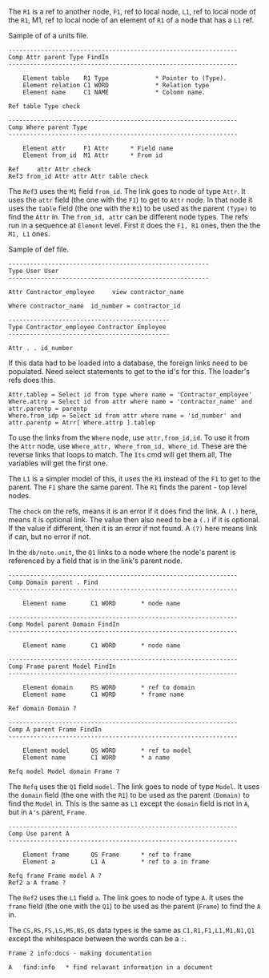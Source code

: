 
The `R1` is a ref to another node, `F1`, ref to local node,
`L1`, ref to local node of the `R1`, M1, ref to local node of an element of `R1`
of a node that has a `L1` ref.

Sample of of a units file.

```
----------------------------------------------------------------
Comp Attr parent Type FindIn
----------------------------------------------------------------

	Element table    R1 Type             * Pointer to (Type).
	Element relation C1 WORD             * Relation type
	Element name     C1 NAME             * Colomn name.

Ref table Type check

----------------------------------------------------------------
Comp Where parent Type
----------------------------------------------------------------

	Element attr     F1 Attr      * Field name
	Element from_id  M1 Attr      * From id

Ref     attr Attr check
Ref3 from_id Attr attr Attr table check

```

The `Ref3` uses the `M1` field `from_id`. The link goes to node of type `Attr`.
It uses the `attr` field (the one with the `F1`) to get to `Attr` node. In that node it uses the `table` field
(the one with the `R1`) to be used as the parent `(Type)` to find the `Attr` in.
The `from_id, attr` can be different node types.
The refs run in a sequence at `Element` level. First it does the `F1, R1` ones, then the the `M1, L1` ones.

Sample of def file.

```
--------------------------------------------------------
Type User User
--------------------------------------------------------

Attr Contractor_employee     view contractor_name

Where contractor_name  id_number = contractor_id

---------------------------------------------
Type Contractor_employee Contractor Employee
---------------------------------------------

Attr . . id_number
```

If this data had to be loaded into a database, the foreign links need to be populated.
Need select statements to get to the id's for this. The loader's refs does this.
```
Attr.tablep = Select id from type where name = 'Contractor_employee'
Where.attrp = Select id from attr where name = 'contractor_name' and attr.parentp = parentp
Where.from_idp = Select id from attr where name = 'id_number' and attr.parentp = Atrr[ Where.attrp ].tablep
```

To use the links from the `Where` node, use `attr,from_id,id`. To use it from the `Attr` node,
use `Where_attr, Where_from_id, Where_id`. These are the reverse links that loops to match.
The `Its` cmd will get them all, The variables will get the first one.

The `L1` is a simpler model of this, it uses the `R1` instead of the `F1` to get to the parent.
The `F1` share the same parent. The `R1` finds the parent - top level nodes.

The `check` on the refs, means it is an error if it does find the link. A `(.)` here,
means it is optional link. The value then also need to be a `(.)` if it is optional.
If the value if different, then it is an error if not found. A `(?)` here means
link if can, but no error if not.

In the `db/note.unit`, the `Q1` links to a node where the node's parent is referenced by a
field that is in the link's parent node.

```
----------------------------------------------------------------
Comp Domain parent . Find
----------------------------------------------------------------

	Element name       C1 WORD       * node name
	
----------------------------------------------------------------
Comp Model parent Domain FindIn
----------------------------------------------------------------

	Element name       C1 WORD       * node name

----------------------------------------------------------------
Comp Frame parent Model FindIn
----------------------------------------------------------------

	Element domain     RS WORD       * ref to domain
	Element name       C1 WORD       * frame name
	
Ref domain Domain ?

----------------------------------------------------------------
Comp A parent Frame FindIn
----------------------------------------------------------------

	Element model      QS WORD       * ref to model
	Element name       C1 WORD       * a name

Refq model Model domain Frame ?
```

The `Refq` uses the `Q1` field `model`. The link goes to node of type `Model`.
It uses the `domain` field (the one with the `R1`) to be used as the parent `(Domain)` to find the `Model` in.
This is the same as `L1` except the `domain` field is not in `A`, but in `A's` parent, `Frame`.


```
----------------------------------------------------------------
Comp Use parent A
----------------------------------------------------------------

	Element frame      QS Frame      * ref to frame
	Element a          L1 A          * ref to a in frame

Refq frame Frame model A ?
Ref2 a A frame ?
```

The `Ref2` uses the `L1` field `a`. The link goes to node of type `A`.
It uses the `frame` field (the one with the `Q1`) to be used as the parent (`Frame`) to find the `A` in.

The `CS,RS,FS,LS,MS,NS,QS` data types is the same as `C1,R1,F1,L1,M1,N1,Q1` except the whitespace between the words
can be a `:`.
```
Frame 2 info:docs - making documentation

A   find:info   * find relavant information in a document
```


